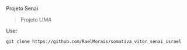Projeto Senai

>Projeto LIMA

Use: 
````
git clone https://github.com/RaelMorais/somativa_vitor_senai_israel 
